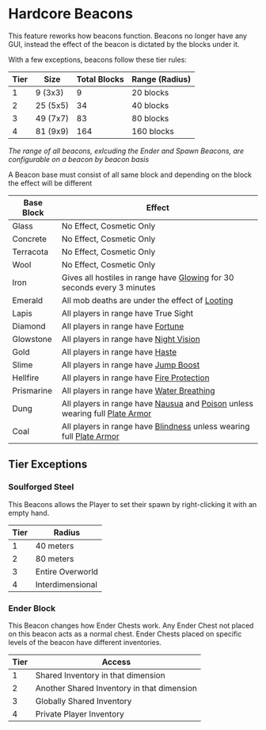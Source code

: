 # Hardcore Beacons

This feature reworks how beacons function. Beacons no longer have any GUI, instead the effect of the beacon is dictated by the blocks under it.

With a few exceptions, beacons follow these tier rules:

| Tier | Size| Total Blocks | Range (Radius)|
| ---- | ------------ | ------------ |---------- |
|  1   |   9 (3x3)    | 9            | 20 blocks |
|  2   |   25 (5x5)   | 34           | 40 blocks |
|  3   |   49 (7x7)   | 83           | 80 blocks |
|  4   |   81 (9x9)   | 164          | 160 blocks|

*The range of all beacons, exlcuding the Ender and Spawn Beacons, are configurable on a beacon by beacon basis*

A Beacon base must consist of all same block and depending on the block the effect will be different

|Base Block | Effect |
| ---- | ------------ |
|Glass | No Effect, Cosmetic Only |
|Concrete | No Effect, Cosmetic Only |
|Terracota | No Effect, Cosmetic Only |
|Wool | No Effect, Cosmetic Only |
|Iron | Gives all hostiles in range have [Glowing](https://minecraft.gamepedia.com/Status_effect#Glowing) for 30 seconds every 3 minutes|
|Emerald | All mob deaths are under the effect of [Looting](https://minecraft.gamepedia.com/Enchanting#Looting) |
|Lapis | All players in range have True Sight |
|Diamond | All players in range have [Fortune](https://minecraft.gamepedia.com/Enchanting#Fortune) |
|Glowstone | All players in range have [Night Vision](https://minecraft.gamepedia.com/Status_effect#Night_Vision) |
|Gold | All players in range have [Haste](https://minecraft.gamepedia.com/Status_effect#Haste) |
|Slime | All players in range have [Jump Boost](https://minecraft.gamepedia.com/Status_effect#Jump_Boost) |
|Hellfire | All players in range have [Fire Protection](https://minecraft.gamepedia.com/Status_effect#Fire_Resistance) |
|Prismarine | All players in range have [Water Breathing](https://minecraft.gamepedia.com/Status_effect#Water_Breathing) |
|Dung | All players in range have [Nausua](https://minecraft.gamepedia.com/Status_effect#Nausea) and [Poison](https://minecraft.gamepedia.com/Status_effect#Poison) unless wearing full [Plate Armor](../items/plate_armor.md) |
|Coal | All players in range have [Blindness](https://minecraft.gamepedia.com/Status_effect#Blindness) unless wearing full [Plate Armor](../items/plate_armor.md)|

## Tier Exceptions

### Soulforged Steel

This Beacons allows the Player to set their spawn by right-clicking it with an empty hand.

| Tier | Radius           |
| ---- | ---------------- |
| 1    | 40 meters        |
| 2    | 80 meters        |
| 3    | Entire Overworld |
| 4    | Interdimensional |

### Ender Block

This Beacon changes how Ender Chests work. Any Ender Chest not placed on this beacon acts as a normal chest. Ender Chests placed on specific levels of the beacon have different inventories.
  
| Tier | Access                                     |
| ---- | ------------------------------------------ |
| 1    | Shared Inventory in that dimension         |
| 2    | Another Shared Inventory in that dimension |
| 3    | Globally Shared Inventory                  |
| 4    | Private Player Inventory                   |
